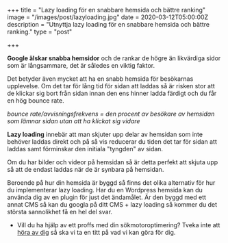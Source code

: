 +++
title = "Lazy loading för en snabbare hemsida och bättre ranking"
image = "/images/post/lazyloading.jpg"
date = 2020-03-12T05:00:00Z
description = "Utnyttja lazy loading för en snabbare hemsida och bättre ranking."
type = "post"

+++

**Google älskar snabba hemsidor** och de rankar de högre än likvärdiga sidor som är långsammare, det är således en viktig faktor. 

Det betyder även mycket att ha en snabb hemsida för besökarnas upplevelse. Om det tar för lång tid för sidan att laddas så är risken stor att de klickar sig bort från sidan innan den ens hinner ladda färdigt och du får en hög bounce rate. 

*bounce rate/avvisningsfrekvens = den procent av besökare av hemsidan som lämnar sidan utan att ha klickat sig vidare*


**Lazy loading** innebär att man skjuter upp delar av hemsidan som inte behöver laddas direkt och på så vis reducerar du tiden det tar för sidan att laddas samt förminskar den initiala "tyngden" av sidan.

Om du har bilder och videor på hemsidan så är detta perfekt att skjuta upp så att de endast laddas när de är synbara på hemsidan. 


Beroende på hur din hemsida är byggd så finns det olika alternativ för hur du implementerar lazy loading. Har du en Wordpress hemsida kan du använda dig av en plugin för just det ändamålet. Är den byggd med ett annat CMS så kan du googla på ditt CMS + lazy loading så kommer du det största sannolikhet få en hel del svar. 

* Vill du ha hjälp av ett proffs med din sökmotoroptimering? Tveka inte att [höra av dig](http://localhost:1313/kontakt/) så ska vi ta en titt på vad vi kan göra för dig. 
